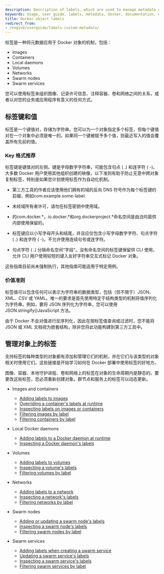 ```yaml
---
description: Description of labels, which are used to manage metadata on Docker objects.
keywords: Usage, user guide, labels, metadata, docker, documentation, examples, annotating
title: Docker object labels
redirect_from:
- /engine/userguide/labels-custom-metadata/
---
```


标签是一种将元数据应用于 Docker 对象的机制，包括：

- Images
- Containers
- Local daemons
- Volumes
- Networks
- Swarm nodes
- Swarm services

您可以使用标签来组织图像、记录许可信息、注释容器、卷和网络之间的关系，或者以对您的业务或应用程序有意义的任何方式。

## 标签键和值

标签是一个键值对，存储为字符串。您可以为一个对象指定多个标签，但每个键值对在一个对象中必须是唯一的。如果同一个键被赋予多个值，则最近写入的值会覆盖所有先前的值。

### Key 格式推荐

标签键是键值对的左侧。键是字母数字字符串，可能包含句点 ( .) 和连字符 ( -)。大多数 Docker 用户使用其他组织创建的映像，以下准则有助于防止无意中跨对象复制标签，特别是如果您计划使用标签作为自动化机制。

- 第三方工具的作者应该使用他们拥有的域的反向 DNS 符号作为每个标签键的前缀，例如com.example.some-label.

- 未经域所有者许可，请勿在标签密钥中使用域。

- 的com.docker.*，io.docker.*和org.dockerproject.*命名空间是由泊坞窗供内部使用保留的。

- 标签键应以小写字母开头和结尾，并且应仅包含小写字母数字字符、句点字符 ( .) 和连字符 ( -)。不允许使用连续句号或连字符。

- 句点字符 ( .) 分隔命名空间“字段”。没有命名空间的标签键保留供 CLI 使用，允许 CLI 用户使用较短的键入友好字符串交互式标记 Docker 对象。

这些指南目前尚未强制执行，其他指南可能适用于特定用例。

### 价值准则

标签值可以包含任何可以表示为字符串的数据类型，包括（但不限于）JSON、XML、CSV 或 YAML。唯一的要求是首先使用特定于结构类型的机制将值序列化为字符串。例如，要将 JSON 序列化为字符串，您可以使用JSON.stringify()JavaScript 方法。

由于 Docker 不会对值进行反序列化，因此在按标签值查询或过滤时，您不能将 JSON 或 XML 文档视为嵌套结构，除非您将此功能构建到第三方工具中。

## 管理对象上的标签

支持标签的每种类型的对象都有添加和管理它们的机制，并在它们与该类型的对象相关时使用它们。这些链接是开始学习如何在 Docker 部署中使用标签的好地方。

图像、容器、本地守护进程、卷和网络上的标签在对象的生命周期内是静态的。要更改这些标签，您必须重新创建对象。群节点和服务上的标签可以动态更新。

- Images and containers
  - [Adding labels to images](../engine/reference/builder.md#label)
  - [Overriding a container's labels at runtime](../engine/reference/commandline/run.md#set-metadata-on-container--l---label---label-file)
  - [Inspecting labels on images or containers](../engine/reference/commandline/inspect.md)
  - [Filtering images by label](../engine/reference/commandline/images.md#filtering)
  - [Filtering containers by label](../engine/reference/commandline/ps.md#filtering)

- Local Docker daemons
  - [Adding labels to a Docker daemon at runtime](../engine/reference/commandline/dockerd.md)
  - [Inspecting a Docker daemon's labels](../engine/reference/commandline/info.md)

- Volumes
  - [Adding labels to volumes](../engine/reference/commandline/volume_create.md)
  - [Inspecting a volume's labels](../engine/reference/commandline/volume_inspect.md)
  - [Filtering volumes by label](../engine/reference/commandline/volume_ls.md#filtering)

- Networks
  - [Adding labels to a network](../engine/reference/commandline/network_create.md)
  - [Inspecting a network's labels](../engine/reference/commandline/network_inspect.md)
  - [Filtering networks by label](../engine/reference/commandline/network_ls.md#filtering)

- Swarm nodes
  - [Adding or updating a swarm node's labels](../engine/reference/commandline/node_update.md#add-label-metadata-to-a-node)
  - [Inspecting a swarm node's labels](../engine/reference/commandline/node_inspect.md)
  - [Filtering swarm nodes by label](../engine/reference/commandline/node_ls.md#filtering)

- Swarm services
  - [Adding labels when creating a swarm service](../engine/reference/commandline/service_create.md#set-metadata-on-a-service--l---label)
  - [Updating a swarm service's labels](../engine/reference/commandline/service_update.md)
  - [Inspecting a swarm service's labels](../engine/reference/commandline/service_inspect.md)
  - [Filtering swarm services by label](../engine/reference/commandline/service_ls.md#filtering)
